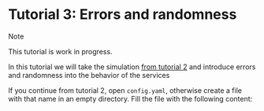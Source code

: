 # Tutorial 3: Errors and randomness

> [!NOTE]
>
> This tutorial is work in progress.

In this tutorial we will take the simulation
[from tutorial 2](./2-a-database-and-more-services.md) and introduce errors and
randomness into the behavior of the services

If you continue from tutorial 2, open `config.yaml`, otherwise create a file
with that name in an empty directory. Fill the file with the following content:

```yaml

```
